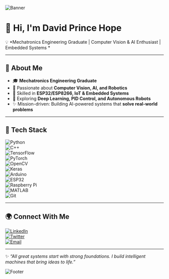 ![Banner](https://capsule-render.vercel.app/api?type=rect&color=0:0f2027,50:203a43,100:2c5364&height=180&section=header&text=David%20Prince%20Hope&fontSize=38&fontColor=00e6e6&animation=twinkling)

# 👋 Hi, I'm David Prince Hope  

💡 *Mechatronics Engineering Graduate | Computer Vision & AI Enthusiast | Embedded Systems *  

---

## 🚀 About Me  
- 🎓 **Mechatronics Engineering Graduate**  
- 🤖 Passionate about **Computer Vision, AI, and Robotics**  
- 🔧 Skilled in **ESP32/ESP8266, IoT & Embedded Systems**  
- 🌱 Exploring **Deep Learning, PID Control, and Autonomous Robots**  
- ✨ Mission-driven: Building AI-powered systems that **solve real-world problems**  

---

## 🔧 Tech Stack  

![Python](https://img.shields.io/badge/Python-3776AB?style=for-the-badge&logo=python&logoColor=white)  
![C++](https://img.shields.io/badge/C++-00599C?style=for-the-badge&logo=c%2B%2B&logoColor=white)  
![TensorFlow](https://img.shields.io/badge/TensorFlow-FF6F00?style=for-the-badge&logo=tensorflow&logoColor=white)  
![PyTorch](https://img.shields.io/badge/PyTorch-EE4C2C?style=for-the-badge&logo=pytorch&logoColor=white)  
![OpenCV](https://img.shields.io/badge/OpenCV-27338e?style=for-the-badge&logo=opencv&logoColor=white)  
![Keras](https://img.shields.io/badge/Keras-D00000?style=for-the-badge&logo=keras&logoColor=white)  
![Arduino](https://img.shields.io/badge/Arduino-00979D?style=for-the-badge&logo=arduino&logoColor=white)  
![ESP32](https://img.shields.io/badge/ESP32-000000?style=for-the-badge&logo=espressif&logoColor=white)  
![Raspberry Pi](https://img.shields.io/badge/Raspberry%20Pi-A22846?style=for-the-badge&logo=raspberrypi&logoColor=white)  
![MATLAB](https://img.shields.io/badge/MATLAB-0076A8?style=for-the-badge&logo=Mathworks&logoColor=white)  
![Git](https://img.shields.io/badge/Git-F05032?style=for-the-badge&logo=git&logoColor=white)  

---

## 🌍 Connect With Me  

[![LinkedIn](https://img.shields.io/badge/LinkedIn-blue?style=for-the-badge&logo=linkedin)](https://www.linkedin.com/in/david-prince-lanre4pf?utm_source=share&utm_campaign=share_via&utm_content=profile&utm_medium=ios_app)  
[![Twitter](https://img.shields.io/badge/Twitter-1DA1F2?style=for-the-badge&logo=twitter&logoColor=white)](https://x.com/davidprincehope?s=21)  
[![Email](https://img.shields.io/badge/Email-lanresmail410%40gmail.com-red?style=for-the-badge&logo=gmail&logoColor=white)](mailto:lanresmail410@gmail.com)  

---

✨ *“All great systems start with strong foundations. I build intelligent machines that bring ideas to life.”*  

![Footer](https://capsule-render.vercel.app/api?type=wave&color=gradient&height=100&section=footer)
